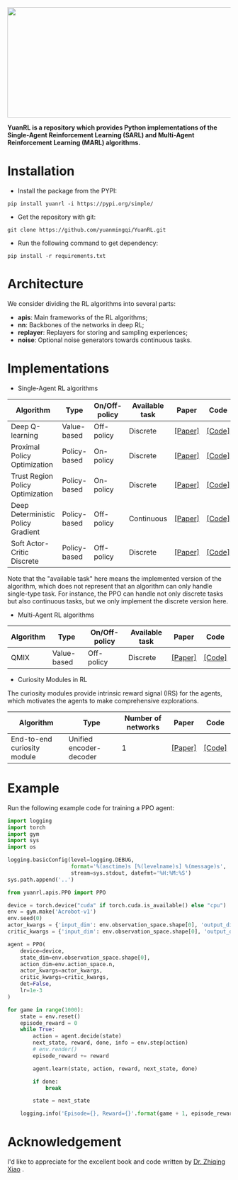 <div align='center'>
    <img src= 'https://img-blog.csdnimg.cn/20210225200756161.png?x-oss-process=image/watermark,type_ZmFuZ3poZW5naGVpdGk,shadow_10,text_aHR0cHM6Ly9ibG9nLmNzZG4ubmV0L3dlaXhpbl80MjQ5OTIzNg==,size_16,color_FFFFFF,t_70#pic_center' width=932px height=249px>
</div>


**YuanRL is a repository which provides Python implementations of the Single-Agent Reinforcement Learning (SARL) and Multi-Agent Reinforcement Learning (MARL) algorithms.**

# Installation

* Install the package from the PYPI:
```
pip install yuanrl -i https://pypi.org/simple/ 
```

* Get the repository with git:
```
git clone https://github.com/yuanmingqi/YuanRL.git
```

* Run the following command to get dependency:

```
pip install -r requirements.txt
```
# Architecture
We consider dividing the RL algorithms into several parts:

* **apis**: Main frameworks of the RL algorithms;
* **nn**: Backbones of the networks in deep RL;
* **replayer**: Replayers for storing and sampling experiences;
* **noise**: Optional noise generators towards continuous tasks.

# Implementations

* Single-Agent RL algorithms

| Algorithm | Type | On/Off-policy | Available task |Paper | Code |
| ------- | ------- | ------- | ------- | ------- | ------- |
| Deep Q-learning | Value-based | Off-policy | Discrete | [[Paper]](https://arxiv.org/pdf/1312.5602.pdf) | [[Code]](yuanrl/apis/DeepQ.py) |
| Proximal Policy Optimization | Policy-based | On-policy| Discrete |[[Paper]](https://arxiv.org/abs/1707.06347) | [[Code]](yuanrl/apis/PPO.py) |
| Trust Region Policy Optimization | Policy-based | On-policy| Discrete |[[Paper]](https://spinningup.openai.com/en/latest/algorithms/trpo.html#) | [[Code]](yuanrl/apis/TRPO.py) |
| Deep Deterministic Policy Gradient | Policy-based | Off-policy| Continuous |[[Paper]](https://arxiv.org/pdf/1509.02971.pdf) | [[Code]](yuanrl/apis/DDPG.py) |
| Soft Actor-Critic Discrete | Policy-based | Off-policy| Discrete |[[Paper]](https://arxiv.org/pdf/1910.07207) | [[Code]](yuanrl/apis/SACDiscrete.py) |

Note that the "available task" here means the implemented version of the algorithm, which does not represent that an
algorithm can only handle single-type task. For instance, the PPO can handle not only discrete tasks but also continuous tasks, but we
only implement the discrete version here. 

* Multi-Agent RL algorithms

| Algorithm | Type | On/Off-policy | Available task |Paper | Code |
| ------- | ------- | ------- | ------- | ------- | ------- |
| QMIX | Value-based | Off-policy | Discrete |[[Paper]](http://proceedings.mlr.press/v80/rashid18a/rashid18a.pdf) | [[Code]](yuanrl/apis/QMIX.py) |

* Curiosity Modules in RL

The curiosity modules provide intrinsic reward signal (IRS) for the agents, which motivates the agents to make comprehensive explorations. 
  
| Algorithm | Type | Number of networks | Paper | Code |
| ------- | ------- | ------- | ------- | ------- |
| End-to-end curiosity module | Unified encoder-decoder | 1 |[[Paper]](https://arxiv.org/pdf/2102.02454) | [[Code]](yuanrl/curiosity/E2ECuriosityModule.py) |


# Example
Run the following example code for training a PPO agent:

```python
import logging
import torch
import gym
import sys
import os

logging.basicConfig(level=logging.DEBUG,
                    format='%(asctime)s [%(levelname)s] %(message)s',
                    stream=sys.stdout, datefmt='%H:%M:%S')
sys.path.append('..')

from yuanrl.apis.PPO import PPO

device = torch.device("cuda" if torch.cuda.is_available() else "cpu")
env = gym.make('Acrobot-v1')
env.seed(0)
actor_kwargs = {'input_dim': env.observation_space.shape[0], 'output_dim': env.action_space.n}
critic_kwargs = {'input_dim': env.observation_space.shape[0], 'output_dim': 1}

agent = PPO(
    device=device,
    state_dim=env.observation_space.shape[0],
    action_dim=env.action_space.n,
    actor_kwargs=actor_kwargs,
    critic_kwargs=critic_kwargs,
    det=False,
    lr=1e-3
)

for game in range(1000):
    state = env.reset()
    episode_reward = 0
    while True:
        action = agent.decide(state)
        next_state, reward, done, info = env.step(action)
        # env.render()
        episode_reward += reward

        agent.learn(state, action, reward, next_state, done)

        if done:
            break

        state = next_state

    logging.info('Episode={}, Reward={}'.format(game + 1, episode_reward))
```
# Acknowledgement
I'd like to appreciate for the excellent book and code written by [Dr. Zhiqing Xiao](https://github.com/ZhiqingXiao/rl-book) .
